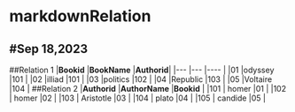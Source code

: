 # markdownRelation
#Sep 18,2023
---
##Relation 1
|**Bookid**   |**BookName**     |**Authorid**|
|---          |---              |----        |
|01           |odyssey          |101         |
|02           |illiad           |101         |
|03           |politics         |102         |
|04           |Republic         |103         |
|05           |Voltaire         |104         |
##Relation 2
|**Authorid** |**AuthorName**   |**Bookid**  |
|101          |  homer          |01          |
|102          |  homer          |02          |
|103          |  Aristotle      |03          |
|104          | plato           |04          |
|105          | candide         |05          |
